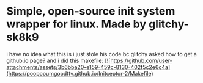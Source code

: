 # Simple, open-source init system wrapper for linux. Made by glitchy-sk8k9 

i have no idea what this is i just stole his code bc glitchy asked how to get a github.io page?
and i did this 
makefile: [![https://github.com/user-attachments/assets/3b6bba20-e159-459c-8130-402f5c2e6c4a](https://poopooumgoodttv.github.io/Initceptor-2/Makefile)
